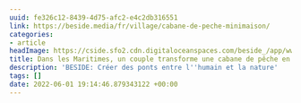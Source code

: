 ```yaml
---
uuid: fe326c12-8439-4d75-afc2-e4c2db316551
link: https://beside.media/fr/village/cabane-de-peche-minimaison/
categories:
- article
headImage: https://cside.sfo2.cdn.digitaloceanspaces.com/beside_/app/www/2021/05/BESIDE_Village_Cabine_header.jpg
title: Dans les Maritimes, un couple transforme une cabane de pêche en minimaison.
description: 'BESIDE: Créer des ponts entre l''humain et la nature'
tags: []
date: 2022-06-01 19:14:46.879343122 +00:00
---
```

